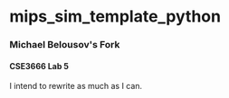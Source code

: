 # mips_sim_template_python

### Michael Belousov's Fork

#### CSE3666 Lab 5

I intend to rewrite as much as I can.


